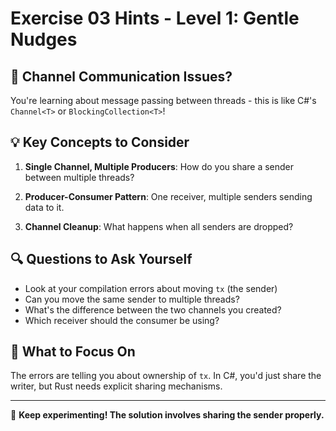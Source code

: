 # Exercise 03 Hints - Level 1: Gentle Nudges

## 🤔 Channel Communication Issues?

You're learning about message passing between threads - this is like C#'s `Channel<T>` or `BlockingCollection<T>`!

## 💡 Key Concepts to Consider

1. **Single Channel, Multiple Producers**: How do you share a sender between multiple threads?

2. **Producer-Consumer Pattern**: One receiver, multiple senders sending data to it.

3. **Channel Cleanup**: What happens when all senders are dropped?

## 🔍 Questions to Ask Yourself

- Look at your compilation errors about moving `tx` (the sender)
- Can you move the same sender to multiple threads?
- What's the difference between the two channels you created?
- Which receiver should the consumer be using?

## 🎯 What to Focus On

The errors are telling you about ownership of `tx`. In C#, you'd just share the writer, but Rust needs explicit sharing mechanisms.

---

💪 **Keep experimenting! The solution involves sharing the sender properly.**